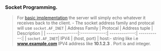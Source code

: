 ### Socket Programming.

> For [basic implementation](https://github.com/blac-siren/Build_X/tree/master/sockets/basic) the server will simply echo whatever it receives back to the client.
    - The socket address family and protocal will use `socket.AF_INET`
    | Address Family  | Protocal      | Address tuple | Description |
    | ----------------|:-------------:| -------------:| -----------:|
    | `socket.AF_INET`| IPV4          | (host, port)  | host:- string like i.e __www.example.com__ IPV4 address like __10.1.2.3__ . Port is and integer.
